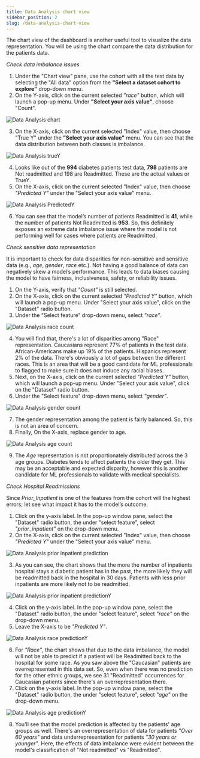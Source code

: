 ```yaml
---
title: Data Analysis chart view
sidebar_position: 2
slug: /data-analysis-chart-view
---
```



The chart view of the dashboard is another useful tool to visualize the data representation. You will be using the chart compare the data distribution for the patients data.

*Check data imbalance issues*

1. Under the "Chart view" pane, use the cohort with all the test data by selecting the "All data" option from the **"Select a dataset cohort to explore"** drop-down menu.
2. On the Y-axis,  click on the current selected *"race"* button, which will launch a pop-up menu. Under **"Select your axis value"**, choose "Count".

![Data Analysis chart](/img/tutorial/7-select-data-chart.png "Data Analysis chart view")	
	
3. On the X-axis, click on the current selected "Index" value, then choose "True Y" under the **"Select your axis value"** menu. You can see that the data distribution between both classes is imbalance.

![Data Analysis trueY](/img/tutorial/7-da-trueY.png "Data Analysis TrueY")	
	
4. Looks like out of the **994** diabetes patients test data, **798** patients are Not readmitted and 198 are Readmitted. These are the actual values or TrueY.
5. On the X-axis, click on the current selected "Index" value, then choose *"Predicted Y"* under the "Select your axis value" menu. 

![Data Analysis PredictedY](/img/tutorial/7-da-predictedY.png "Data Analysis PredictedY")	
	
	
6. You can see that the model’s number of patients Readmitted is **41**, while the number of patients Not Readmitted is **953**. So, this definitely exposes an extreme data imbalance issue where the model is not performing well for cases where patients are Readmitted.
	
*Check sensitive data representation*

It is important to check for data disparities for non-sensitive and sensitive data (e.g., *age*, *gender*, *race* etc.). Not having a good balance of data can negatively skew a model’s performance. This leads to data biases causing the model to have fairness, inclusiveness, safety, or reliability issues. 

1. On the Y-axis,  verify that *"Count"* is still selected.
2. On the X-axis, click on the current selected *"Predicted Y"* button, which will launch a pop-up menu. Under "Select your axis value", click on the "Dataset" radio button.
3.  Under the "Select feature" drop-down menu, select *"race"*.

![Data Analysis race count](/img/tutorial/7-da-race-count.png "Data Analysis race count")	
	
4. You will find that, there's a lot of disparities among "Race" representation. Caucasians represent 77% of patients in the test data. African-Americans make up 19% of the patients. Hispanics represent 2% of the data. There's obviously a lot of gaps between the different races. This is an area that will be a good candidate for ML professionals to flagged to make sure it does not induce any racial biases.
5. Next, on the X-axis, click on the current selected *"Predicted Y"* button, which will launch a pop-up menu. Under "Select your axis value", click on the "Dataset" radio button.
6. Under the "Select feature" drop-down menu, select *"gender"*.
	
![Data Analysis gender count](/img/tutorial/7-da-gender-count.png "Data Analysis gender count")	

7. The gender representation among the patient is fairly balanced. So, this is not an area of concern.
8. Finally, On the X-axis, replace gender to age.

![Data Analysis age count](/img/tutorial/7-da-age-count.png "Data Analysis age count")	
	
9. The *Age* representation is not proportionately distributed across the 3 age groups. Diabetes tends to affect patients the older they get. This may be an acceptable and expected disparity, however this is another candidate for ML professionals to validate with medical specialists.

*Check Hospital Readmissions*

Since *Prior_Inpatient* is one of the features from the cohort will the highest errors; let see what impact it has to the model’s outcome.

1. Click on the y-axis label. In the pop-up window pane, select the "Dataset" radio button, the under "select feature", select *"prior_inpatient"* on the drop-down menu. 
2. On the X-axis, click on the current selected "Index" value, then choose *"Predicted Y"* under the "Select your axis value" menu.

![Data Analysis prior inpatient prediction](/img/tutorial/7-da-prior-inpatient.png "Data Analysis prior inpatient prediction")	

3. As you can see, the chart shows that the more the number of inpatients hospital stays a diabetic patient has in the past, the more likely they will be readmitted back in the hospital in 30 days. Patients with less prior inpatients are more likely not to be readmitted.

![Data Analysis prior inpatient predictionY](/img/tutorial/7-da-inpatient-predictY.png "Data Analysis prior inpatient predictionY")	

4. Click on the y-axis label. In the pop-up window pane, select the "Dataset" radio button, the under "select feature", select *"race"* on the drop-down menu. 
5. Leave the X-axis to be *"Predicted Y"*.

![Data Analysis race predictionY](/img/tutorial/7-da-race-predictY.png "Data Analysis race predictionY")	

6. For *"Race"*, the chart shows that due to the data imbalance, the model will not be able to predict if a patient will be Readmitted back to the hospital for some race. As you saw above the "Caucasian" patients are overrepresented in this data set. So, even when there was no prediction for the other ethnic groups, we see 31 "Readmitted" occurrences for Caucasian patients since there's an overrepresentation there.
7. Click on the y-axis label. In the pop-up window pane, select the "Dataset" radio button, the under "select feature", select *"age"* on the drop-down menu. 
	
![Data Analysis age predictionY](/img/tutorial/7-da-age-predictY.png "Data Analysis age predictionY")
	
8. You'll see that the model prediction is affected by the patients' age groups as well. There's an overrepresentation of data for patients *"Over 60 years"* and data underrepresentation for patients *"30 years or younger"*. Here, the effects of data imbalance were evident between the model's classification of "Not readmitted" vs "Readmitted".
